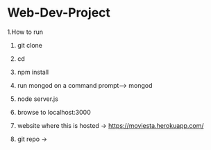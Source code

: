 # Web-Dev-Project
1.How to run
1. git clone
1. cd
1. npm install
1. run mongod on a command prompt-->   mongod
1. node server.js
1. browse to localhost:3000


1. website where this is hosted ->  https://moviesta.herokuapp.com/
1. git repo ->


